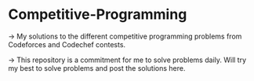 # Competitive-Programming
-> My solutions to the different competitive programming problems from Codeforces and Codechef contests. 

-> This repository is a commitment for me to solve problems daily. Will try my best to solve problems and post the solutions here.

